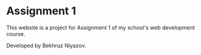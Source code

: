 # Assignment 1
This website is a project for Assignment 1 of my school's web development course.

Developed by Bekhruz Niyazov.
